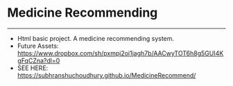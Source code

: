 # Medicine Recommending
___________________________

- Html basic project. A medicine recommending system.
- Future Assets: https://www.dropbox.com/sh/pxmpj2oi1jagh7b/AACwyTOT6h8g5GUI4KgFqCZna?dl=0
- SEE HERE: https://subhranshuchoudhury.github.io/MedicineRecommend/
